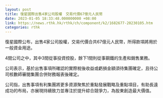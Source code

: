 ```yaml
---
layout: post
title: 復星國際出售4家公司股權　交易代價67億元人民幣
date: 2023-01-05 18:33:48.000000000 +08:00
link: https://news.rthk.hk/rthk/ch/component/k2/1682677-20230105.htm
categories: rthk
---
```


復星國際公布，出售4家公司股權，交易代價合共67億元人民幣，所得款項將用於一般資金用途。

4間公司之中，其中3間從事投資控股，餘下1間則從事鋼鐵的生產和銷售業務。

公司表示，基於出售事項所確認的實際稅後收益或虧損金額須待集團確定，且待公司核數師審閱集團合併財務報表後確定。

公司指，出售事項有利集團將更多資源聚焦於重點發展戰略及重點項目，有助長遠成功的布局，亦展現持續致力並專注於提升綜合競爭力，為股東創造最大價值。
